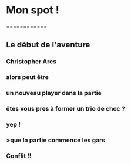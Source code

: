 # Mon spot !
============
## Le début de l'aventure

### Christopher Ares
### alors peut être 
### un nouveau player dans la partie 
### êtes vous pres à former un trio de choc ?
### yep !
### >que la partie commence les gars 
### Conflit !!

